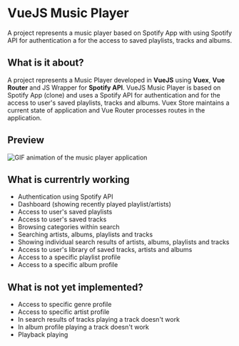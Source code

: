 # VueJS Music Player

A project represents a music player based on Spotify App with using Spotify API for authentication a for the access to saved playlists, tracks and albums.

## What is it about?

A project represents a Music Player developed in **VueJS** using **Vuex**, **Vue Router** and JS Wrapper for **Spotify API**.
VueJS Music Player is based on Spotify App (clone) and uses a Spotify API for authentication and for the access to user's saved playlists, tracks and albums. Vuex Store maintains a current state of application and Vue Router processes routes in the application.

## Preview

![GIF animation of the music player application](/md_images/music_player.gif "animation of the music player application")

## What is currentrly working

-   Authentication using Spotify API
-   Dashboard (showing recently played playlist/artists)
-   Access to user's saved playlists
-   Access to user's saved tracks
-   Browsing categories within search
-   Searching artists, albums, playlists and tracks
-   Showing individual search results of artists, albums, playlists and tracks
-   Access to user's library of saved tracks, artists and albums
-   Access to a specific playlist profile
-   Access to a specific album profile

## What is not yet implemented?

-   Access to specific genre profile
-   Access to specific artist profile
-   In search results of tracks playing a track doesn't work
-   In album profile playing a track doesn't work
-   Playback playing
